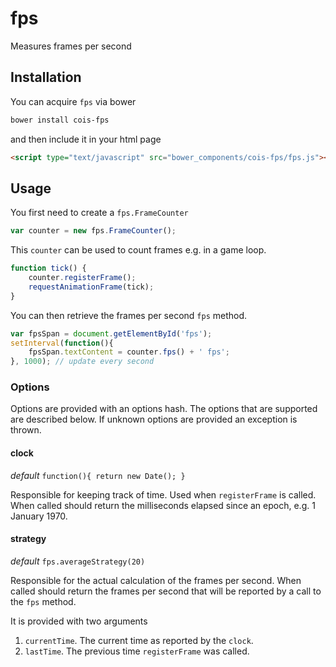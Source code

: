 fps
===

Measures frames per second

Installation
------------

You can acquire `fps` via bower

```sh
bower install cois-fps
```

and then include it in your html page

```html
<script type="text/javascript" src="bower_components/cois-fps/fps.js"></script>
```

Usage
-----

You first need to create a `fps.FrameCounter`

```js
var counter = new fps.FrameCounter();
```

This `counter` can be used to count frames e.g. in a game loop.

```js
function tick() {
	counter.registerFrame();
	requestAnimationFrame(tick);
}
```

You can then retrieve the frames per second `fps` method.

```js
var fpsSpan = document.getElementById('fps');
setInterval(function(){
	fpsSpan.textContent = counter.fps() + ' fps';
}, 1000); // update every second
```

### Options

Options are provided with an options hash. The options that are
supported are described below. If unknown options are provided an
exception is thrown.

#### clock

*default* `function(){ return new Date(); }`

Responsible for keeping track of time. Used when `registerFrame` is
called. When called should return the milliseconds elapsed since an
epoch, e.g. 1 January 1970.

#### strategy

*default* `fps.averageStrategy(20)`

Responsible for the actual calculation of the frames per second. When
called should return the frames per second that will be reported by a
call to the `fps` method.

It is provided with two arguments

1. `currentTime`. The current time as reported by the `clock`.
2. `lastTime`. The previous time `registerFrame` was called.
